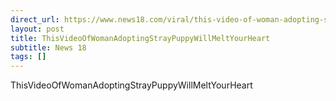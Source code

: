 ```yaml
---
direct_url: https://www.news18.com/viral/this-video-of-woman-adopting-stray-puppy-will-melt-your-heart-8664739.html
layout: post
title: ThisVideoOfWomanAdoptingStrayPuppyWillMeltYourHeart
subtitle: News 18
tags: []
---
```


ThisVideoOfWomanAdoptingStrayPuppyWillMeltYourHeart
